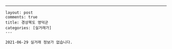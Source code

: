 ---
    layout: post
    comments: true
    title: 경상북도 영덕군
    categories: [실거래가]
    ---

    2021-06-29 실거래 정보가 없습니다.

    